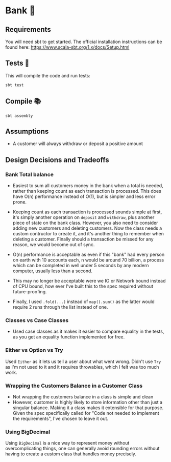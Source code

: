 # Bank 🏧

## Requirements

You will need sbt to get started. The official installation instructions can be found here: https://www.scala-sbt.org/1.x/docs/Setup.html

## Tests 🧪

This will compile the code and run tests:

```
sbt test
```

## Compile 📚

```
sbt assembly
```

## Assumptions

- A customer will always withdraw or deposit a positive amount

## Design Decisions and Tradeoffs

### Bank Total balance

- Easiest to sum all customers money in the bank when a total is needed, rather than keeping count as each transaction is processed. This does have O(n) performance instead of O(1), but is simpler and less error prone.

- Keeping count as each transaction is processed sounds simple at first, it's simply another operation on `deposit` and `withdraw`, plus another piece of state on the bank class. However, you also need to consider adding new customers and deleting customers. Now the class needs a custom contructor to create it, and it's another thing to remember when deleting a customer. Finally should a transaction be missed for any reason, we would become out of sync.

- O(n) performance is acceptable as even if this "bank" had every person on earth with 10 accounts each, n would be around 70 billion, a process which can be completed in well under 5 seconds by any modern computer, usually less than a second.

- This may no longer be acceptable were we IO or Network bound instead of CPU bound, how ever I've built this to the spec required without future-proofing.

- Finally, I used `.fold(...)` instead of `map().sum()` as the latter would require 2 runs through the list instead of one.

### Classes vs Case Classes
- Used case classes as it makes it easier to compare equality in the tests, as you get an equality function implemented for free.

### Either vs Option vs Try

Used `Either` as it lets us tell a user about what went wrong. Didn't use `Try` as I'm not used to it and it requires throwables, which I felt was too much work.

### Wrapping the Customers Balance in a Customer Class

- Not wrapping the customers balance in a class is simple and clean
- However, customer is highly likely to store information other than just a singular balance. Making it a class makes it extensible for that purpose. Given the spec specifically called for "Code not needed to implement the requirements", I've chosen to leave it out.

### Using BigDecimal

Using `BigDecimal` is a nice way to represent money without overcomplicating things, one can generally avoid rounding errors without having to create a custom class that handles money precisely.
